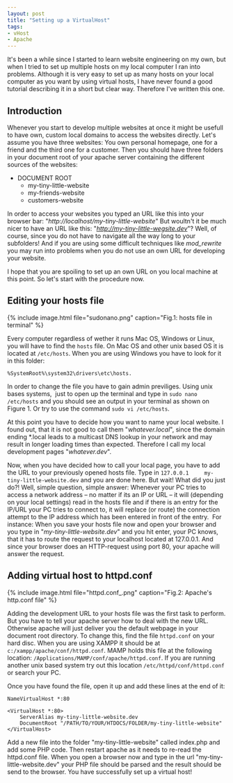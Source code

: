 ```yaml
---
layout: post
title: "Setting up a VirtualHost"
tags:
- vHost
- Apache
---
```

It's been a while since I started to learn website engineering on my own, but when I tried to set up multiple hosts on my local computer I ran into problems.
Although it is very easy to set up as many hosts on your local computer as you want by using virtual hosts, I have never found a good tutorial describing it in a short but clear way.
Therefore I've written this one.

<!--more-->

## Introduction
Whenever you start to develop multiple websites at once it might be usefull to have own, custom local domains to access the websites directly.
Let's assume you have three websites:
You own personal homepage, one for a friend and the third one for a customer.
Then you should have three folders in your document root of your apache server containing the different sources of the websites:

* DOCUMENT ROOT
	* my-tiny-little-website
	* my-friends-website
	* customers-website

In order to access your websites you typed an URL like this into your browser bar:
"*http://localhost/my-tiny-little-website*" But woultn't it be much nicer to have an URL like this:
"*http://my-tiny-little-wegsite.dev*"? Well, of course, since you do not have to navigate all the way long to your subfolders! And if you are using some difficult techniques like *mod_rewrite* you may run into problems when you do not use an own URL for developing your website.

I hope that you are spoiling to set up an own URL on you local machine at this point.
So let's start with the procedure now.

## Editing your hosts file
{% include image.html file="sudonano.png" caption="Fig.1: hosts file in terminal" %}

Every computer regardless of wether it runs Mac OS, Windows or Linux, you will have to find the ``hosts`` file.
On Mac OS and other unix based OS it is located at ``/etc/hosts``.
When you are using Windows you have to look for it in this folder:

`%SystemRoot%\system32\drivers\etc\hosts.`

In order to change the file you have to gain admin previliges.
Using unix bases systems,  just to open up the terminal and type in ``sudo nano /etc/hosts`` and you should see an output in your terminal as shown on Figure 1.
Or try to use the command ``sudo vi /etc/hosts``.

At this point you have to decide how you want to name your local website.
I found out, that it is not good to call them "*whatever.local*", since the domain ending *.local leads to a multicast DNS lookup in your network and may result in longer loading times than expected.
Therefore I call my local development pages "*whatever.dev*".

Now, when you have decided how to call your local page, you have to add the URL to your previously opened hosts file.
Type in `127.0.0.1     my-tiny-little-website.dev` and you are done here.
But wait! What did you just do?! Well, simple question, simple answer:
Whenever your PC tries to access a network address – no matter if its an IP or URL – it will (depending on your local settings) read in the hosts file and if there is an entry for the IP/URL your PC tries to connect to, it will replace (or route) the connection attempt to the IP address which has been entered in front of the entry.
 For instance:
When you save your hosts file now and open your browser and you type in "*my-tiny-little-website.dev*" and you hit enter, your PC knows, that it has to route the request to your localhost located at 127.0.0.1.
And since your browser does an HTTP-request using port 80, your apache will answer the request.

## Adding virtual host to httpd.conf
{% include image.html file="httpd.conf_.png" caption="Fig.2: Apache's http.conf file" %}

Adding the development URL to your hosts file was the first task to perform.
But you have to tell your apache server how to deal with the new URL.
Otherwise apache will just deliver you the default webpage in your document root directory.
To change this, find the file ``httpd.conf`` on your hard disc.
When you are using XAMPP it should be at ``c:/xampp/apache/conf/httpd.conf``.
MAMP holds this file at the following location:
``/Applications/MAMP/conf/apache/httpd.conf``.
If you are running another unix based system try out this location ``/etc/httpd/conf/httpd.conf`` or search your PC.

Once you have found the file, open it up and add these lines at the end of it:

~~~text
NameVirtualHost *:80

<VirtualHost *:80>
    ServerAlias my-tiny-little-website.dev
    DocumentRoot "/PATH/TO/YOUR/HTDOCS/FOLDER/my-tiny-little-website"
</VirtualHost>
~~~

Add a new file into the folder "my-tiny-little-website" called index.php and add some PHP code.
Then restart apache as it needs to re-read the httpd.conf file.
When you open a browser now and type in the url "my-tiny-little-website.dev" your PHP file should be parsed and the result should be send to the browser.
You have successfully set up a virtual host!